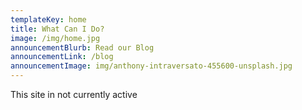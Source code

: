 ```yaml
---
templateKey: home
title: What Can I Do?
image: /img/home.jpg
announcementBlurb: Read our Blog
announcementLink: /blog
announcementImage: img/anthony-intraversato-455600-unsplash.jpg
---
```

This site in not currently active
